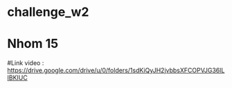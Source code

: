 # challenge_w2
# Nhom 15

#Link video :
https://drive.google.com/drive/u/0/folders/1sdKiQyJH2jvbbsXFCOPVJG36lLIBKIUC